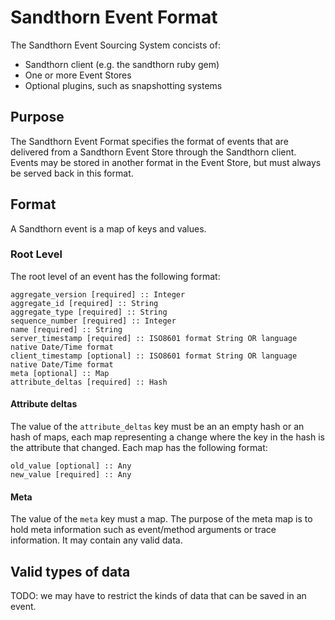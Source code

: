 # Sandthorn Event Format

The Sandthorn Event Sourcing System concists of:

  - Sandthorn client (e.g. the sandthorn ruby gem)
  - One or more Event Stores
  - Optional plugins, such as snapshotting systems

## Purpose

The Sandthorn Event Format specifies the format of events that are delivered from a Sandthorn Event Store through the Sandthorn client.
Events may be stored in another format in the Event Store, but must always be served back in this format.

## Format

A Sandthorn event is a map of keys and values. 

### Root Level

The root level of an event has the following format:

    aggregate_version [required] :: Integer
    aggregate_id [required] :: String
    aggregate_type [required] :: String
    sequence_number [required] :: Integer
    name [required] :: String
    server_timestamp [required] :: ISO8601 format String OR language native Date/Time format
    client_timestamp [optional] :: ISO8601 format String OR language native Date/Time format
    meta [optional] :: Map
    attribute_deltas [required] :: Hash

#### Attribute deltas

The value of the `attribute_deltas` key must be an an empty hash or an hash of maps, each map representing a change where the key in the hash is the attribute that changed. Each map has the following format:

    old_value [optional] :: Any
    new_value [required] :: Any

#### Meta

The value of the `meta` key must a map. The purpose of the meta map is to hold meta information such as event/method arguments or trace information. It may contain any valid data.

## Valid types of data

TODO: we may have to restrict the kinds of data that can be saved in an event.
